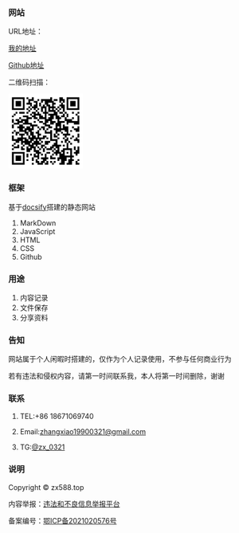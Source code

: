 ### 网站

URL地址：

[我的地址](http://c.zx588.top/#/)

[Github地址](https://zhangdada1990.github.io/blog/#/)

二维码扫描：

 <img src="https://github.com/zhangdada1990/blog/blob/main/files/2025/%E7%BD%91%E7%AB%99%E4%BA%8C%E7%BB%B4%E7%A0%81%E5%9C%B0%E5%9D%80.png?raw=true" width="150px" /> 

### 框架

基于[docsify](https://docsify.js.org/#/)搭建的静态网站

1. MarkDown
2. JavaScript 
3. HTML
4. CSS 
5. Github

### 用途

1. 内容记录
2. 文件保存
3. 分享资料

### 告知

网站属于个人闲暇时搭建的，仅作为个人记录使用，不参与任何商业行为

若有违法和侵权内容，请第一时间联系我，本人将第一时间删除，谢谢

### 联系

1. TEL:+86 18671069740

2. Email:zhangxiao19900321@gmail.com

3. TG:[@zx_0321](https://t.me/zx_0321)

### 说明

Copyright ©  zx588.top

内容举报：[违法和不良信息举报平台](https://www.12377.cn/)

备案编号：[鄂ICP备2021020576号](https://beian.miit.gov.cn/)
